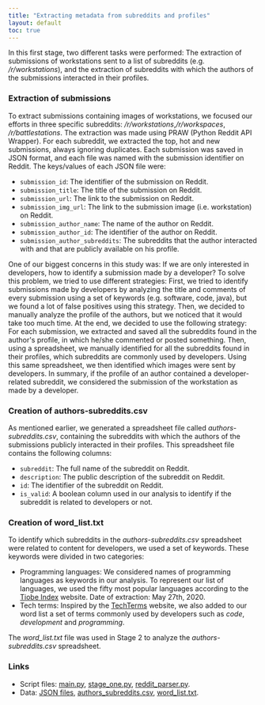 ```yaml
---
title: "Extracting metadata from subreddits and profiles"
layout: default
toc: true
---
```


In this first stage, two different tasks were performed: The extraction of submissions of workstations sent to a list of subreddits (e.g. _/r/workstations_), and the extraction of subreddits with which the authors of the submissions interacted in their profiles.

### Extraction of submissions

To extract submissions containing images of workstations, we focused our efforts in three specific subreddits: _/r/workstations_,_/r/workspaces_, _/r/battlestations_. The extraction was made using PRAW (Python Reddit API Wrapper). For each subreddit, we extracted the top, hot and new submissions, always ignoring duplicates. Each submission was saved in JSON format, and each file was named with the submission identifier on Reddit. The keys/values of each JSON file were:

- `submission_id`: The identifier of the submission on Reddit.
- `submission_title`: The title of the submission on Reddit.
- `submission_url`: The link to the submission on Reddit.
- `submission_img_url`: The link to the submission image (i.e. workstation) on Reddit.
- `submission_author_name`: The name of the author on Reddit.
- `submission_author_id`: The identifier of the author on Reddit.
- `submission_author_subreddits`: The subreddits that the author interacted with and that are publicly available on his profile.

One of our biggest concerns in this study was: If we are only interested in developers, how to identify a submission made by a developer? To solve this problem, we tried to use different strategies: First, we tried to identify submissions made by developers by analyzing the title and comments of every submission using a set of keywords (e.g. software, code, java), but we found a lot of false positives using this strategy. Then, we decided to manually analyze the profile of the authors, but we noticed that it would take too much time. At the end, we decided to use the following strategy: For each submission, we extracted and saved all the subreddits found in the author's profile, in which he/she commented or posted something. Then, using a spreadsheet, we manually identified for all the subreddits found in their profiles, which subreddits are commonly used by developers. Using this same spreadsheet, we then identified which images were sent by developers. In summary, if the profile of an author contained a developer-related subreddit, we considered the submission of the workstation as made by a developer.

### Creation of authors-subreddits.csv

As mentioned earlier, we generated a spreadsheet file called _authors-subreddits.csv_, containing the subreddits with which the authors of the submissions publicly interacted in their profiles. This spreadsheet file contains the following columns:

- `subreddit`: The full name of the subreddit on Reddit.
- `description`: The public description of the subreddit on Reddit.
- `id`: The identifier of the subreddit on Reddit.
- `is_valid`: A boolean column used in our analysis to identify if the subreddit is related to developers or not.

### Creation of word_list.txt

To identify which subreddits in the _authors-subreddits.csv_ spreadsheet were related to content for developers, we used a set of keywords. These keywords were divided in two categories:

- Programming languages: We considered names of programming languages as keywords in our analysis. To represent our list of languages, we used the fifty most popular languages according to the [Tiobe Index](https://www.tiobe.com/tiobe-index/) website. Date of extraction: May 27th, 2020.
- Tech terms: Inspired by the [TechTerms](https://techterms.com/category/technical) website, we also added to our word list a set of terms commonly used by developers such as _code_, _development_ and _programming_.

The _word\_list.txt_ file was used in Stage 2 to analyze the _authors-subreddits.csv_ spreadsheet.

### Links

- Script files: [main.py](https://github.com/vcuse/workstations/blob/master/code/main.py),
                [stage_one.py](https://github.com/vcuse/workstations/blob/master/code/stage_one.py),
                [reddit_parser.py](https://github.com/vcuse/workstations/blob/master/code/reddit_parser.py).
- Data: [JSON files](https://github.com/vcuse/workstations/tree/master/data/submissions),
        [authors_subreddits.csv](https://github.com/vcuse/workstations/blob/master/data/authors-subreddits.csv),
        [word_list.txt](https://github.com/vcuse/workstations/blob/master/data/word_list.txt).
